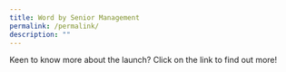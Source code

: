 ```yaml
---
title: Word by Senior Management
permalink: /permalink/
description: ""
---
```

Keen to know more about the launch?  Click on the link to find out more!